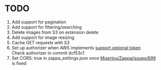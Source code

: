 # TODO

1. Add support for pagination
1. Add support for filtering/searching
1. Delete images from S3 on extension delete
1. Add support for image resizing
1. Cache GET requests with S3
1. Set up authorizer when AWS implements [support optional token](https://forums.aws.amazon.com/thread.jspa?messageID=764080&#764080)  
    Check authorizer in commit dcf53c1
1. Set CORS: true in zappa_settings.json once [Miserlou/Zappa/issues/699](https://github.com/Miserlou/Zappa/issues/699) is fixed